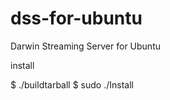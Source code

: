 dss-for-ubuntu
==============

Darwin Streaming Server for Ubuntu

install

$ ./buildtarball
$ sudo ./Install

